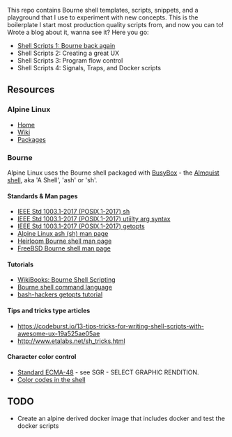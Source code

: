 This repo contains Bourne shell templates, scripts, snippets, and a playground that I use to experiment with new concepts. This is the boilerplate I start most production quality scripts from, and now you can to! Wrote a blog about it, wanna see it? Here you go:

* [Shell Scripts 1: Bourne back again](https://stevetarver.github.io/2018/06/12/shell-scripts-1-basics.html)
* Shell Scripts 2: Creating a great UX
* Shell Scripts 3: Program flow control
* Shell Scripts 4: Signals, Traps, and Docker scripts


## Resources

### Alpine Linux

* [Home](https://alpinelinux.org)
* [Wiki](https://wiki.alpinelinux.org/wiki/Main_Page)
* [Packages](https://pkgs.alpinelinux.org/packages)

### Bourne

Alpine Linux uses the Bourne shell packaged with [BusyBox](https://busybox.net/) - the [Almquist shell](https://en.wikipedia.org/wiki/Almquist_shell), aka 'A Shell', 'ash' or 'sh'. 

#### Standards & Man pages

* [IEEE Std 1003.1-2017 (POSIX.1-2017) sh](http://pubs.opengroup.org/onlinepubs/9699919799/utilities/sh.html)
* [IEEE Std 1003.1-2017 (POSIX.1-2017) utiilty arg syntax](http://pubs.opengroup.org/onlinepubs/9699919799/basedefs/V1_chap12.html)
* [IEEE Std 1003.1-2017 (POSIX.1-2017) getopts](http://pubs.opengroup.org/onlinepubs/009696799/utilities/getopts.html)
* [Alpine Linux ash (sh) man page](https://linux.die.net/man/1/ash)
* [Heirloom Bourne shell man page](http://heirloom.sourceforge.net/sh/sh.1.html)
* [FreeBSD Bourne shell man page](https://www.freebsd.org/cgi/man.cgi?query=sh&manpath=FreeBSD+7.1-RELEASE)

#### Tutorials

* [WikiBooks: Bourne Shell Scripting](https://en.wikibooks.org/wiki/Bourne_Shell_Scripting)
* [Bourne shell command language](http://pubs.opengroup.org/onlinepubs/9699919799/utilities/V3_chap02.html#tag_18_05_02)
* [bash-hackers getopts tutorial](http://wiki.bash-hackers.org/howto/getopts_tutorial)

#### Tips and tricks type articles

* https://codeburst.io/13-tips-tricks-for-writing-shell-scripts-with-awesome-ux-19a525ae05ae
* http://www.etalabs.net/sh_tricks.html

#### Character color control

* [Standard ECMA-48](https://www.ecma-international.org/publications/files/ECMA-ST/Ecma-048.pdf) - see SGR - SELECT GRAPHIC RENDITION.
* [Color codes in the shell](https://misc.flogisoft.com/bash/tip_colors_and_formatting)


## TODO

* Create an alpine derived docker image that includes docker and test the docker scripts
